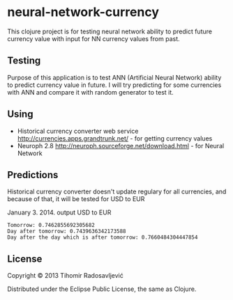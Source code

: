 # neural-network-currency

This clojure project is for testing neural network ability to predict future currency value with input for NN currency values from past.

## Testing

Purpose of this application is to test ANN (Artificial Neural Network) ability to predict currency value in future. I will try predicting for some currencies with ANN and compare it with random generator to test it.

## Using

 - Historical currency converter web service http://currencies.apps.grandtrunk.net/ - for getting currency values
 - Neuroph 2.8 http://neuroph.sourceforge.net/download.html - for Neural Network

## Predictions

Historical currency converter doesn't update regulary for all currencies, and because of that, it will be tested for USD to EUR

January 3. 2014. output
USD to EUR

```
Tomorrow: 0.7462855692305682
Day after tomorrow: 0.7439636342173588
Day after the day which is after tomorrow: 0.7660484304447854
```
 
## License

Copyright © 2013 Tihomir Radosavljević

Distributed under the Eclipse Public License, the same as Clojure.
